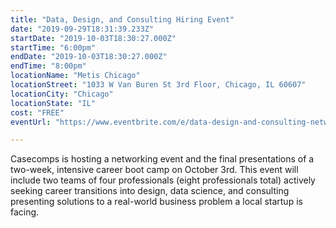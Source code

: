 ```yaml
---
title: "Data, Design, and Consulting Hiring Event"
date: "2019-09-29T18:31:39.233Z"
startDate: "2019-10-03T18:30:27.000Z"
startTime: "6:00pm"
endDate: "2019-10-03T18:30:27.000Z"
endTime: "8:00pm"
locationName: "Metis Chicago"
locationStreet: "1033 W Van Buren St 3rd Floor, Chicago, IL 60607"
locationCity: "Chicago"
locationState: "IL"
cost: "FREE"
eventUrl: "https://www.eventbrite.com/e/data-design-and-consulting-networking-hiring-event-tickets-74058604279?aff=chicagotechevents"

---
```


Casecomps is hosting a networking event and the final presentations of a two-week, intensive career boot camp on October 3rd. This event will include two teams of four professionals (eight professionals total) actively seeking career transitions into design, data science, and consulting presenting solutions to a real-world business problem a local startup is facing. 


